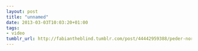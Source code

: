 ```yaml
---
layout: post
title: "unnamed"
date: 2013-03-03T10:03:20+01:00
tags:
- video
tumblr_url: http://fabiantheblind.tumblr.com/post/44442959388/peder-norrby-saz-short-version-of-a-demo-i-did
---
```

